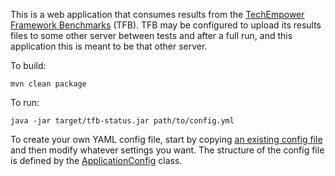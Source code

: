 This is a web application that consumes results from the [TechEmpower Framework
Benchmarks](https://github.com/TechEmpower/FrameworkBenchmarks) (TFB).  TFB may
be configured to upload its results files to some other server between tests and
after a full run, and this application this is meant to be that other server.

To build:

```
mvn clean package
```

To run:

```
java -jar target/tfb-status.jar path/to/config.yml
```

To create your own YAML config file, start by copying [an existing config
file](config/mhixson.yml) and then modify whatever settings you want.  The
structure of the config file is defined by the
[ApplicationConfig](src/main/java/tfb/status/config/ApplicationConfig.java)
class.
